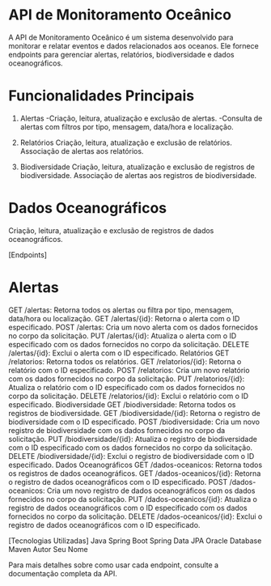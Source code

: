 # API de Monitoramento Oceânico
A API de Monitoramento Oceânico é um sistema desenvolvido para monitorar e relatar eventos e dados relacionados aos oceanos. Ele fornece endpoints para gerenciar alertas, relatórios, biodiversidade e dados oceanográficos.

# Funcionalidades Principais
1. Alertas
-Criação, leitura, atualização e exclusão de alertas.
-Consulta de alertas com filtros por tipo, mensagem, data/hora e localização.

2. Relatórios
Criação, leitura, atualização e exclusão de relatórios.
Associação de alertas aos relatórios.

3. Biodiversidade
Criação, leitura, atualização e exclusão de registros de biodiversidade.
Associação de alertas aos registros de biodiversidade.

# Dados Oceanográficos
Criação, leitura, atualização e exclusão de registros de dados oceanográficos.

[Endpoints]
# Alertas
GET /alertas: Retorna todos os alertas ou filtra por tipo, mensagem, data/hora ou localização.
GET /alertas/{id}: Retorna o alerta com o ID especificado.
POST /alertas: Cria um novo alerta com os dados fornecidos no corpo da solicitação.
PUT /alertas/{id}: Atualiza o alerta com o ID especificado com os dados fornecidos no corpo da solicitação.
DELETE /alertas/{id}: Exclui o alerta com o ID especificado.
Relatórios
GET /relatorios: Retorna todos os relatórios.
GET /relatorios/{id}: Retorna o relatório com o ID especificado.
POST /relatorios: Cria um novo relatório com os dados fornecidos no corpo da solicitação.
PUT /relatorios/{id}: Atualiza o relatório com o ID especificado com os dados fornecidos no corpo da solicitação.
DELETE /relatorios/{id}: Exclui o relatório com o ID especificado.
Biodiversidade
GET /biodiversidade: Retorna todos os registros de biodiversidade.
GET /biodiversidade/{id}: Retorna o registro de biodiversidade com o ID especificado.
POST /biodiversidade: Cria um novo registro de biodiversidade com os dados fornecidos no corpo da solicitação.
PUT /biodiversidade/{id}: Atualiza o registro de biodiversidade com o ID especificado com os dados fornecidos no corpo da solicitação.
DELETE /biodiversidade/{id}: Exclui o registro de biodiversidade com o ID especificado.
Dados Oceanográficos
GET /dados-oceanicos: Retorna todos os registros de dados oceanográficos.
GET /dados-oceanicos/{id}: Retorna o registro de dados oceanográficos com o ID especificado.
POST /dados-oceanicos: Cria um novo registro de dados oceanográficos com os dados fornecidos no corpo da solicitação.
PUT /dados-oceanicos/{id}: Atualiza o registro de dados oceanográficos com o ID especificado com os dados fornecidos no corpo da solicitação.
DELETE /dados-oceanicos/{id}: Exclui o registro de dados oceanográficos com o ID especificado.

[Tecnologias Utilizadas]
Java
Spring Boot
Spring Data JPA
Oracle Database
Maven
Autor
Seu Nome

Para mais detalhes sobre como usar cada endpoint, consulte a documentação completa da API.
